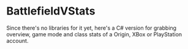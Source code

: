 # BattlefieldVStats
Since there's no libraries for it yet, here's a C# version for grabbing overview, game mode and class stats of a Origin, XBox or PlayStation account.
